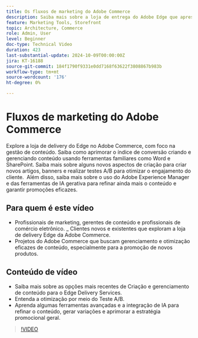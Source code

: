 ```yaml
---
title: Os fluxos de marketing do Adobe Commerce
description: Saiba mais sobre a loja de entrega do Adobe Edge que apresenta a gestão de conteúdo ajudando no fluxo de marketing.
feature: Marketing Tools, Storefront
topic: Architecture, Commerce
role: Admin, User
level: Beginner
doc-type: Technical Video
duration: 423
last-substantial-update: 2024-10-09T00:00:00Z
jira: KT-16188
source-git-commit: 184f1790f9331e0dd7168f63622f3808867b983b
workflow-type: tm+mt
source-wordcount: '176'
ht-degree: 0%

---
```



# Fluxos de marketing do Adobe Commerce

Explore a loja de delivery do Edge no Adobe Commerce, com foco na gestão de conteúdo. Saiba como aprimorar o índice de conversão criando e gerenciando conteúdo usando ferramentas familiares como Word e SharePoint. Saiba mais sobre alguns novos aspectos de criação para criar novos artigos, banners e realizar testes A/B para otimizar o engajamento do cliente. &#x200B; Além disso, saiba mais sobre o uso do Adobe Experience Manager e das ferramentas de IA gerativa para refinar ainda mais o conteúdo e garantir promoções eficazes. &#x200B;

## Para quem é este vídeo

- Profissionais de marketing, gerentes de conteúdo e profissionais de comércio eletrônico.
_ Clientes novos e existentes que exploram a loja de delivery Edge da Adobe Commerce.
- Projetos do Adobe Commerce que buscam gerenciamento e otimização eficazes de conteúdo, especialmente para a promoção de novos produtos.

## Conteúdo de vídeo

- Saiba mais sobre as opções mais recentes de Criação e gerenciamento de conteúdo para o Edge Delivery Services. &#x200B;
- Entenda a otimização por meio do Teste A/B.
- Aprenda algumas ferramentas avançadas e a integração de IA para refinar o conteúdo, gerar variações e aprimorar a estratégia promocional geral. &#x200B;

>[!VIDEO](https://video.tv.adobe.com/v/3433527?learn=on)

